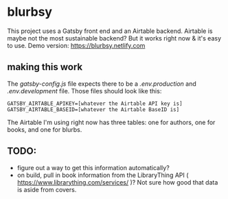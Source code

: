 # blurbsy

This project uses a Gatsby front end and an Airtable backend. Airtable is maybe not the most sustainable backend? But it works right now & it's easy to use. Demo version: https://blurbsy.netlify.com

## making this work

The _gatsby-config.js_ file expects there to be a _.env.production_ and _.env.development_ file. Those files should look like this:

    GATSBY_AIRTABLE_APIKEY=[whatever the Airtable API key is]
    GATSBY_AIRTABLE_BASEID=[whatever the Airtable BaseID is]

The Airtable I'm using right now has three tables: one for authors, one for books, and one for blurbs. 

## TODO:

 * figure out a way to get this information automatically?
 * on build, pull in book information from the LibraryThing API ( https://www.librarything.com/services/ )? Not sure how good that data is aside from covers.
